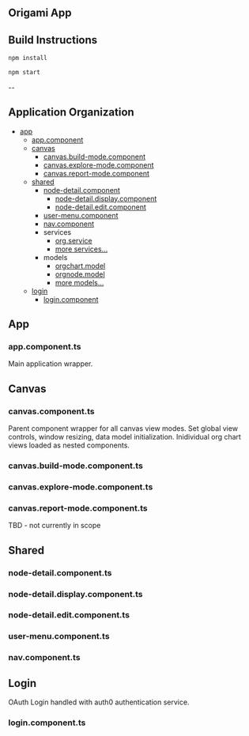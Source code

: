 ## Origami App

## Build Instructions
```bash
npm install
```

```bash
npm start
```
--
## Application Organization

* [app](#App)
	* [app.component](#app.component.ts)
	* [canvas](#Canvas)
		* [canvas.build-mode.component](#build-mode.component.ts)
		* [canvas.explore-mode.component](#explore-mode.component.ts)
		* [canvas.report-mode.component](#report-mode.component.ts)
	* [shared](#Shared)
		* [node-detail.component](#node-detail.component.ts) 
			* [node-detail.display.component](#node-detail.display.component.ts) 
			* [node-detail.edit.component](#node-detail.edit.component.ts)
		* [user-menu.component](#user-menu.component.ts)
		* [nav.component](#nav.component.ts)
		* services
			* [org.service](#org.service.ts)
			* [more services...](#)	
		* models
			* [orgchart.model](#orgchart.model.ts)
			* [orgnode.model](#orgnode.model.ts)
			* [more models...](#)	
	* [login](#Login)
		* [login.component](#login.component.ts)


## App
### app.component.ts
Main application wrapper. 

## Canvas
### canvas.component.ts
Parent component wrapper for all canvas view modes. Set global view controls, window resizing, data model initialization. Inidividual org chart views loaded as nested components.

### canvas.build-mode.component.ts

### canvas.explore-mode.component.ts

### canvas.report-mode.component.ts
TBD - not currently in scope

## Shared
### node-detail.component.ts
### node-detail.display.component.ts
### node-detail.edit.component.ts
### user-menu.component.ts
### nav.component.ts

## Login
OAuth Login handled with auth0 authentication service.
### login.component.ts
